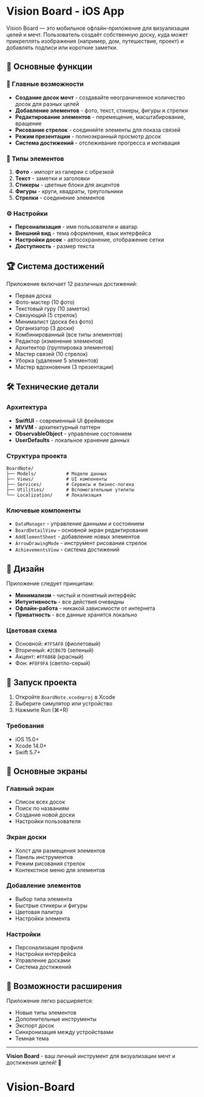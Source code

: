 # Vision Board - iOS App

Vision Board — это мобильное офлайн-приложение для визуализации целей и мечт. Пользователь создаёт собственную доску, куда может прикреплять изображения (например, дом, путешествие, проект) и добавлять подписи или короткие заметки.

## 🎯 Основные функции

### 📱 Главные возможности
- **Создание досок мечт** - создавайте неограниченное количество досок для разных целей
- **Добавление элементов** - фото, текст, стикеры, фигуры и стрелки
- **Редактирование элементов** - перемещение, масштабирование, вращение
- **Рисование стрелок** - соединяйте элементы для показа связей
- **Режим презентации** - полноэкранный просмотр досок
- **Система достижений** - отслеживание прогресса и мотивация

### 🎨 Типы элементов
1. **Фото** - импорт из галереи с обрезкой
2. **Текст** - заметки и заголовки
3. **Стикеры** - цветные блоки для акцентов
4. **Фигуры** - круги, квадраты, треугольники
5. **Стрелки** - соединение элементов

### ⚙️ Настройки
- **Персонализация** - имя пользователя и аватар
- **Внешний вид** - тема оформления, язык интерфейса
- **Настройки досок** - автосохранение, отображение сетки
- **Доступность** - размер текста

## 🏆 Система достижений

Приложение включает 12 различных достижений:
- Первая доска
- Фото-мастер (10 фото)
- Текстовый гуру (10 заметок)
- Связующий (5 стрелок)
- Минималист (доска без фото)
- Организатор (3 доски)
- Комбинированный (все типы элементов)
- Редактор (изменение элементов)
- Архитектор (группировка элементов)
- Мастер связей (10 стрелок)
- Уборка (удаление 5 элементов)
- Мастер вдохновения (3 презентации)

## 🛠 Технические детали

### Архитектура
- **SwiftUI** - современный UI фреймворк
- **MVVM** - архитектурный паттерн
- **ObservableObject** - управление состоянием
- **UserDefaults** - локальное хранение данных

### Структура проекта
```
BoardNote/
├── Models/           # Модели данных
├── Views/            # UI компоненты
├── Services/         # Сервисы и бизнес-логика
├── Utilities/        # Вспомогательные утилиты
└── Localization/     # Локализация
```

### Ключевые компоненты
- `DataManager` - управление данными и состоянием
- `BoardDetailView` - основной экран редактирования
- `AddElementSheet` - добавление новых элементов
- `ArrowDrawingMode` - инструмент рисования стрелок
- `AchievementsView` - система достижений

## 🎨 Дизайн

Приложение следует принципам:
- **Минимализм** - чистый и понятный интерфейс
- **Интуитивность** - все действия очевидны
- **Офлайн-работа** - никакой зависимости от интернета
- **Приватность** - все данные хранятся локально

### Цветовая схема
- Основной: `#7F5AF0` (фиолетовый)
- Вторичный: `#2CB67D` (зеленый)
- Акцент: `#FF6B6B` (красный)
- Фон: `#F8F9FA` (светло-серый)

## 🚀 Запуск проекта

1. Откройте `BoardNote.xcodeproj` в Xcode
2. Выберите симулятор или устройство
3. Нажмите Run (⌘+R)

### Требования
- iOS 15.0+
- Xcode 14.0+
- Swift 5.7+

## 📱 Основные экраны

### Главный экран
- Список всех досок
- Поиск по названиям
- Создание новой доски
- Настройки пользователя

### Экран доски
- Холст для размещения элементов
- Панель инструментов
- Режим рисования стрелок
- Контекстное меню для элементов

### Добавление элементов
- Выбор типа элемента
- Быстрые стикеры и фигуры
- Цветовая палитра
- Настройки элемента

### Настройки
- Персонализация профиля
- Настройки интерфейса
- Управление досками
- Система достижений

## 🔧 Возможности расширения

Приложение легко расширяется:
- Новые типы элементов
- Дополнительные инструменты
- Экспорт досок
- Синхронизация между устройствами
- Темная тема

---

**Vision Board** - ваш личный инструмент для визуализации мечт и достижения целей! 🌟
# Vision-Board
